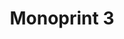 ---
ee_id: '215'
site: '1'
type: '2'
url: 2008-014-monoprint-3
title: Monoprint 3
year: '2008'
display_year: '2008'
medium: Unique three-color process silkscreen on custom watermarked paper
dims: 42 x 32 inches
pitch: Poorly done C-M-Y silkscreens.
ps:
live_url:
related:
youtube:
related_code:
imgs: Monoprint-3-2008-014-full-press-ih.jpg
subheading:
download:
add_credit:
commission:
layout: things-i-made
---